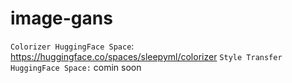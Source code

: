 # image-gans

`Colorizer HuggingFace Space`: https://huggingface.co/spaces/sleepyml/colorizer
`Style Transfer HuggingFace Space:` comin soon